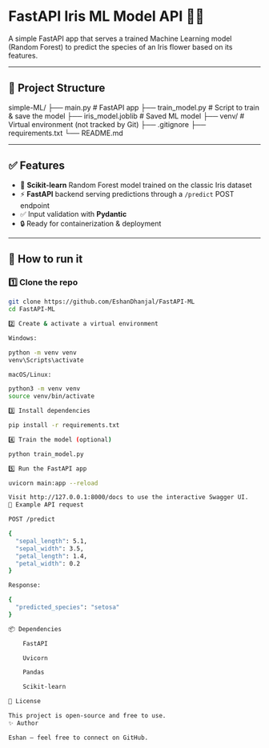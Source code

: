 # FastAPI Iris ML Model API 🚀🌸

A simple FastAPI app that serves a trained Machine Learning model (Random Forest) to predict the species of an Iris flower based on its features.

---

## 📂 Project Structure

simple-ML/
├── main.py # FastAPI app
├── train_model.py # Script to train & save the model
├── iris_model.joblib # Saved ML model
├── venv/ # Virtual environment (not tracked by Git)
├── .gitignore
├── requirements.txt
└── README.md


---

## ✅ Features

- 🧠 **Scikit-learn** Random Forest model trained on the classic Iris dataset
- ⚡ **FastAPI** backend serving predictions through a `/predict` POST endpoint
- ✅ Input validation with **Pydantic**
- 🔒 Ready for containerization & deployment

---

## 🚀 How to run it

### 1️⃣ Clone the repo

```bash
git clone https://github.com/EshanDhanjal/FastAPI-ML
cd FastAPI-ML

2️⃣ Create & activate a virtual environment

Windows:

python -m venv venv
venv\Scripts\activate

macOS/Linux:

python3 -m venv venv
source venv/bin/activate

3️⃣ Install dependencies

pip install -r requirements.txt

4️⃣ Train the model (optional)

python train_model.py

5️⃣ Run the FastAPI app

uvicorn main:app --reload

Visit http://127.0.0.1:8000/docs to use the interactive Swagger UI.
🔎 Example API request

POST /predict

{
  "sepal_length": 5.1,
  "sepal_width": 3.5,
  "petal_length": 1.4,
  "petal_width": 0.2
}

Response:

{
  "predicted_species": "setosa"
}

📦 Dependencies

    FastAPI

    Uvicorn

    Pandas

    Scikit-learn

📄 License

This project is open-source and free to use.
✨ Author

Eshan — feel free to connect on GitHub.